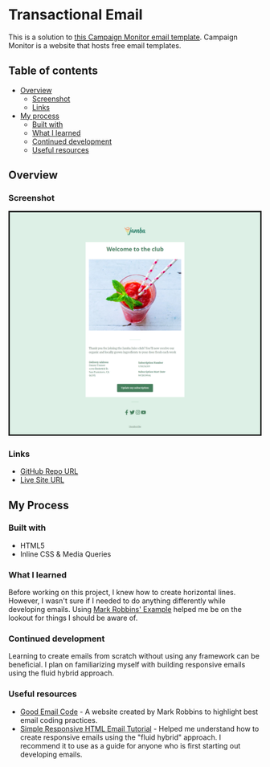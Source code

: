 # Transactional Email

This is a solution to [this Campaign Monitor email template](https://templates.campaignmonitor.com/canvas/design/13-the-blueprint-3#/editor). 
Campaign Monitor is a website that hosts free email templates. 


## Table of contents

- [Overview](#overview)
  - [Screenshot](#screenshot)
  - [Links](#links)
- [My process](#my-process)
  - [Built with](#built-with)
  - [What I learned](#what-i-learned)
  - [Continued development](#continued-development)
  - [Useful resources](#useful-resources)

## Overview

### Screenshot

![Transactional Email](images/transactional_screenshot.png)

### Links

- [GitHub Repo URL](https://github.com/adrvnc/transactional-email)
- [Live Site URL](https://adrvnc.github.io/transactional-email/)

## My Process

### Built with 

- HTML5 
- Inline CSS & Media Queries 

### What I learned 

Before working on this project, I knew how to create horizontal lines. However,
I wasn't sure if I needed to do anything differently while developing emails. 
Using [Mark Robbins' Example](https://www.goodemailcode.com/email-code/hr) 
helped me be on the lookout for things I should be aware of. 

### Continued development

Learning to create emails from scratch   without using any framework can be beneficial. 
I plan on familiarizing myself with building responsive emails 
using the fluid hybrid approach. 

### Useful resources

- [Good Email Code](https://www.goodemailcode.com/) - A website created by Mark Robbins to highlight best email coding practices.
- [Simple Responsive HTML Email Tutorial](https://webdesign.tutsplus.com/articles/creating-a-simple-responsive-html-email--webdesign-12978) - Helped me understand how to create responsive emails using the "fluid hybrid" approach. I recommend it to use as a guide for anyone who is first starting out developing emails.
